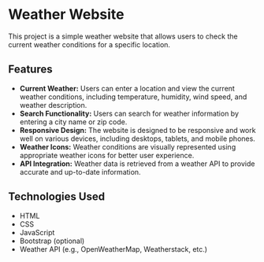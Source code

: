 # Weather Website

This project is a simple weather website that allows users to check the current weather conditions for a specific location.

## Features

- **Current Weather:** Users can enter a location and view the current weather conditions, including temperature, humidity, wind speed, and weather description.
- **Search Functionality:** Users can search for weather information by entering a city name or zip code.
- **Responsive Design:** The website is designed to be responsive and work well on various devices, including desktops, tablets, and mobile phones.
- **Weather Icons:** Weather conditions are visually represented using appropriate weather icons for better user experience.
- **API Integration:** Weather data is retrieved from a weather API to provide accurate and up-to-date information.

## Technologies Used

- HTML
- CSS
- JavaScript
- Bootstrap (optional)
- Weather API (e.g., OpenWeatherMap, Weatherstack, etc.)
